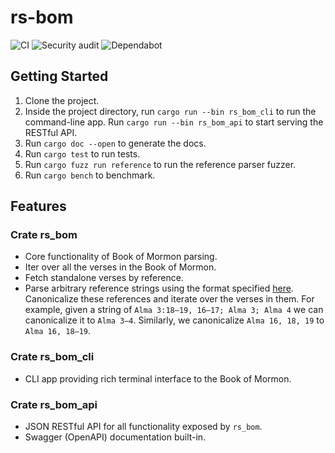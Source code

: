 # rs-bom
![CI](https://github.com/ephraimkunz/rs_bom/workflows/CI/badge.svg)
![Security audit](https://github.com/ephraimkunz/rs_bom/workflows/Security%20audit/badge.svg)
![Dependabot](https://flat.badgen.net/dependabot/ephraimkunz/rs_bom?icon=dependabot)

## Getting Started
1. Clone the project.
2. Inside the project directory, run `cargo run --bin rs_bom_cli` to run the command-line app. Run `cargo run --bin rs_bom_api` to start serving the RESTful API.
3. Run `cargo doc --open` to generate the docs.
4. Run `cargo test` to run tests.
5. Run `cargo fuzz run reference` to run the reference parser fuzzer.
6. Run `cargo bench` to benchmark.

## Features
### Crate rs_bom
* Core functionality of Book of Mormon parsing.
* Iter over all the verses in the Book of Mormon. 
* Fetch standalone verses by reference.
* Parse arbitrary reference strings using the format specified [here](https://en.wikipedia.org/wiki/Bible_citation). Canonicalize these references and iterate over the verses in them. For example, given a string of `Alma 3:18–19, 16–17; Alma 3; Alma 4` we can canonicalize it to `Alma 3–4`. Similarly, we canonicalize `Alma 16, 18, 19` to `Alma 16, 18–19`.

### Crate rs_bom_cli
* CLI app providing rich terminal interface to the Book of Mormon.

### Crate rs_bom_api
* JSON RESTful API for all functionality exposed by `rs_bom`.
* Swagger (OpenAPI) documentation built-in.


